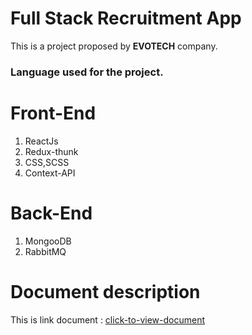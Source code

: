 # Full Stack Recruitment App

This is a project proposed by **EVOTECH** company.

### Language used for the project.

# Front-End

1. ReactJs
2. Redux-thunk
3. CSS,SCSS
4. Context-API

# Back-End

1. MongooDB
2. RabbitMQ

# Document description

This is link document : [click-to-view-document](https://docs.google.com/document/d/14cT2uWIwV_AzfCr7kN0rsQxRAyXCUVMe/edit)
